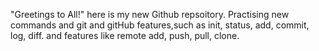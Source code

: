 "Greetings to All!" 
here is my new Github repsoitory.
Practising new commands and git and gitHub features,such as init, status, add, commit, log, diff.
and features like remote add, push, pull, clone.
